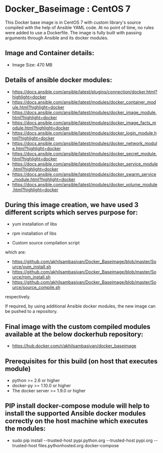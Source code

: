 # Docker_Baseimage : CentOS 7

This Docker base image is in CentOS 7 with custom library's source compiled with the help of Ansible YAML code. At no point of time, no rules were added to use a Dockerfile. The image is fully built with passing arguments through Ansible and its docker modules.

## Image and Container details:
- Image Size: 470 MB

## Details of ansible docker modules:
 - https://docs.ansible.com/ansible/latest/plugins/connection/docker.html?highlight=docker
 - https://docs.ansible.com/ansible/latest/modules/docker_container_module.html?highlight=docker
 - https://docs.ansible.com/ansible/latest/modules/docker_image_module.html?highlight=docker
 - https://docs.ansible.com/ansible/latest/modules/docker_image_facts_module.html?highlight=docker
 - https://docs.ansible.com/ansible/latest/modules/docker_login_module.html?highlight=docker
 - https://docs.ansible.com/ansible/latest/modules/docker_network_module.html?highlight=docker
 - https://docs.ansible.com/ansible/latest/modules/docker_secret_module.html?highlight=docker
 - https://docs.ansible.com/ansible/latest/modules/docker_service_module.html?highlight=docker
 - https://docs.ansible.com/ansible/latest/modules/docker_swarm_service_module.html?highlight=docker
 - https://docs.ansible.com/ansible/latest/modules/docker_volume_module.html?highlight=docker


## During this image creation, we have used 3 different scripts which serves purpose for:
 - yum installation of libs
   
 - rpm installation of libs
   
 - Custom source compilation script

which are:
- https://github.com/akhilsambasivan/Docker_Baseimage/blob/master/Source/yum_install.sh
- https://github.com/akhilsambasivan/Docker_Baseimage/blob/master/Source/rpm_install.sh
- https://github.com/akhilsambasivan/Docker_Baseimage/blob/master/Source/source_compile.sh

respectively.

If required, by using additional Ansible docker modules, the new image can be pushed to a repository.

## Final image with the custom compiled modules available at the below dockerhub repository:
- https://hub.docker.com/r/akhilsambasivan/docker_baseimage

## Prerequisites for this build (on host that executes module)
- python >= 2.6 or higher
- docker-py >= 1.10.0 or higher
- The docker server >= 1.9.0 or higher

## PIP install docker-compose module will help to install the supported Ansible docker modules correctly on the host machine which executes the modules:
- sudo pip install --trusted-host pypi.python.org --trusted-host pypi.org --trusted-host files.pythonhosted.org docker-compose
